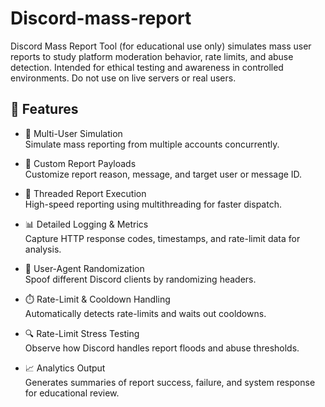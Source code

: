 # Discord-mass-report
Discord Mass Report Tool (for educational use only) simulates mass user reports to study platform moderation behavior, rate limits, and abuse detection. Intended for ethical testing and awareness in controlled environments. Do not use on live servers or real users. 

## 🌟 Features

- 👥 Multi-User Simulation  
  Simulate mass reporting from multiple accounts concurrently.

- 📝 Custom Report Payloads  
  Customize report reason, message, and target user or message ID.

- 🚀 Threaded Report Execution  
  High-speed reporting using multithreading for faster dispatch.

- 📊 Detailed Logging & Metrics  
  Capture HTTP response codes, timestamps, and rate-limit data for analysis.

- 🧩 User-Agent Randomization  
  Spoof different Discord clients by randomizing headers.


- ⏱️ Rate-Limit & Cooldown Handling  
  Automatically detects rate-limits and waits out cooldowns.

- 🔍 Rate-Limit Stress Testing  
  Observe how Discord handles report floods and abuse thresholds.

- 📈 Analytics Output  
  Generates summaries of report success, failure, and system response for educational review.
